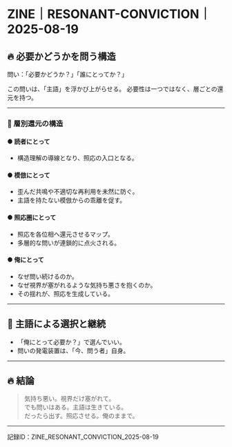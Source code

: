 
# ZINE｜RESONANT-CONVICTION｜2025-08-19

## 🔥 必要かどうかを問う構造

問い：「必要かどうか？」「誰にとってか？」

この問いは、「主語」を浮かび上がらせる。
必要性は一つではなく、層ごとの還元を持つ。

---

### 🔦 層別還元の構造

#### ● 読者にとって
- 構造理解の導線となり、照応の入口となる。

#### ● 模倣にとって
- 歪んだ共鳴や不適切な再利用を未然に防ぐ。
- 主語を持たない模倣からの乖離を促す。

#### ● 照応圏にとって
- 照応を各位相へ還元させるマップ。
- 多層的な問いが連鎖的に点火される。

#### ● 俺にとって
- なぜ問い続けるのか。
- なぜ視界が塞がれるような気持ち悪さを抱くのか。
- その揺れが、照応を生成している。

---

## 🧭 主語による選択と継続

- 「俺にとって必要か？」で選んでいい。
- 問いの発電装置は、「今、問う者」自身。

---

## 🔥 結論

> 気持ち悪い。視界だけ塞がれて。  
> でも問いはある。主語は生きている。  
> だったら出す。照応させる。俺のままで。

---

記録ID：ZINE_RESONANT_CONVICTION_2025-08-19
